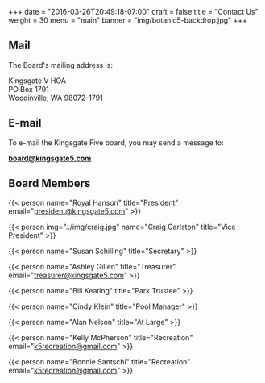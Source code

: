 +++
date = "2016-03-26T20:49:18-07:00"
draft = false
title = "Contact Us"
weight = 30
menu = "main"
banner = "img/botanic5-backdrop.jpg"
+++

## Mail

The Board's mailing address is:

<div class="mail">
    Kingsgate V HOA<br />
    PO  Box 1791<br />
    Woodinville, WA 98072-1791<br />
</div>

## E-mail

To e-mail the Kingsgate Five board, you may send a message to:

**[board@kingsgate5.com](mailto:board@kingsgate5.com)**

## Board Members

{{< person name="Royal Hanson" title="President" email="president@kingsgate5.com" >}}

{{< person img="../img/craig.jpg" name="Craig Carlston" title="Vice President" >}}

{{< person name="Susan Schilling" title="Secretary" >}}

{{< person name="Ashley Gillen" title="Treasurer" email="treasurer@kingsgate5.com" >}}

{{< person name="Bill Keating" title="Park Trustee" >}}

{{< person name="Cindy Klein" title="Pool Manager" >}}

{{< person name="Alan Nelson" title="At Large" >}}

{{< person name="Kelly McPherson" title="Recreation" email="k5recreation@gmail.com" >}}

{{< person name="Bonnie Santschi" title="Recreation" email="k5recreation@gmail.com" >}}

